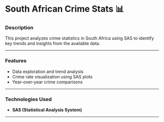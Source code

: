 # South African Crime Stats 📊  

### Description  
This project analyzes crime statistics in South Africa using SAS to identify key trends and insights from the available data.  

---

### Features  
- Data exploration and trend analysis  
- Crime rate visualization using SAS plots  
- Year-over-year crime comparisons  


---

### Technologies Used  
- **SAS (Statistical Analysis System)**  

---
